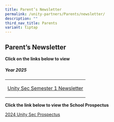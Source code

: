 ```yaml
---
title: Parent’s Newsletter
permalink: /unity-partners/Parents/newsletter/
description: ""
third_nav_title: Parents
variant: tiptap
---
```

<h2>Parent’s Newsletter</h2>
<p><strong>Click on the links below to view</strong>
</p>
<h5>Year 2025</h5>
<table style="minWidth: 25px">
<colgroup>
<col>
</colgroup>
<tbody>
<tr>
<td rowspan="1" colspan="1">
<p><a href="https://issuu.com/unitysec/docs/uss_2025_sem_1_newsletter" rel="noopener noreferrer nofollow" target="_blank">Unity Sec Semester 1 Newsletter</a>
</p>
</td>
</tr>
</tbody>
</table>
<p><strong>Click the link below to view the School Prospectus</strong>
</p>
<p><a href="/files/Unity_Sec_prospectus_ver_3_5_compressed.pdf" rel="noopener nofollow" target="_blank">2024 Unity Sec Prospectus</a>
</p>
<p></p>